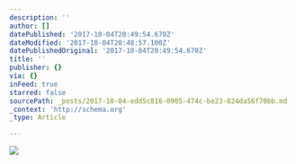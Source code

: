 ```yaml
---
description: ''
author: []
datePublished: '2017-10-04T20:49:54.670Z'
dateModified: '2017-10-04T20:48:57.100Z'
datePublishedOriginal: '2017-10-04T20:49:54.670Z'
title: ''
publisher: {}
via: {}
inFeed: true
starred: false
sourcePath: _posts/2017-10-04-edd5c816-0905-474c-be23-024da56f70bb.md
_context: 'http://schema.org'
_type: Article

---
```

![](https://the-grid-user-content.s3-us-west-2.amazonaws.com/eab4ce57-c021-4b67-9486-263c8ba7f563.jpg)